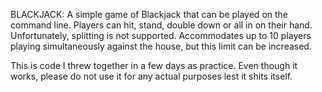 BLACKJACK: A simple game of Blackjack that can be played on the command line. Players can hit, stand, double down or all in on their hand. Unfortunately, splitting is not supported. Accommodates up to 10 players playing simultaneously against the house, but this limit can be increased.

This is code I threw together in a few days as practice. Even though it works, please do not use it for any actual purposes lest it shits itself.
